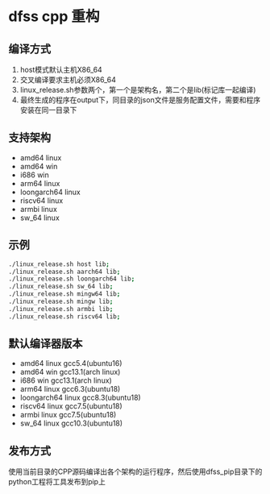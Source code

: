 # dfss cpp 重构

## 编译方式

1. host模式默认主机X86_64
2. 交叉编译要求主机必须X86_64
3. linux_release.sh参数两个，第一个是架构名，第二个是lib(标记库一起编译)
4. 最终生成的程序在output下，同目录的json文件是服务配置文件，需要和程序安装在同一目录下

## 支持架构

* amd64 linux
* amd64 win
* i686 win
* arm64 linux
* loongarch64 linux
* riscv64 linux
* armbi linux
* sw_64 linux

## 示例

``` bash
./linux_release.sh host lib;
./linux_release.sh aarch64 lib;
./linux_release.sh loongarch64 lib;
./linux_release.sh sw_64 lib;
./linux_release.sh mingw64 lib;
./linux_release.sh mingw lib;
./linux_release.sh armbi lib;
./linux_release.sh riscv64 lib;
```

## 默认编译器版本

* amd64 linux gcc5.4(ubuntu16)
* amd64 win gcc13.1(arch linux)
* i686 win gcc13.1(arch linux)
* arm64 linux gcc6.3(ubuntu18)
* loongarch64 linux gcc8.3(ubuntu18)
* riscv64 linux gcc7.5(ubuntu18)
* armbi linux gcc7.5(ubuntu18)
* sw_64 linux gcc10.3(ubuntu18)

## 发布方式

使用当前目录的CPP源码编译出各个架构的运行程序，然后使用dfss_pip目录下的python工程将工具发布到pip上
